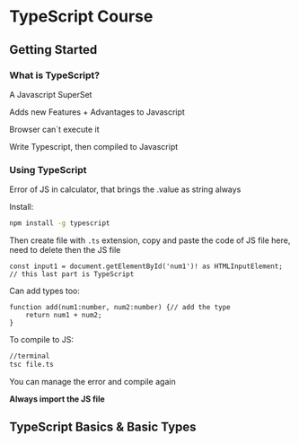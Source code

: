 
# TypeScript Course

## Getting Started

### What is TypeScript?

A Javascript SuperSet

Adds new Features + Advantages to Javascript

Browser can´t execute it

Write Typescript, then compiled to Javascript

### Using TypeScript

Error of JS in calculator, that brings the .value as string always

Install:
````bash
npm install -g typescript
````

Then create file with `.ts` extension, copy and paste the code of JS file here, need to delete then the JS file

````TS
const input1 = document.getElementById('num1')! as HTMLInputElement; // this last part is TypeScript
````
Can add types too:
````TS
function add(num1:number, num2:number) {// add the type
	return num1 + num2;
}
````

To compile to JS:

````bash
//terminal
tsc file.ts
````
You can manage the error and compile again

**Always import the JS file**

## TypeScript Basics & Basic Types
<!--stackedit_data:
eyJoaXN0b3J5IjpbLTE0MzE2MjYyMjQsMTU1MzEwNDc2NSwxNT
I3NzU0NTI5LDE4MTI0MzExNjAsLTE4NzE2Nzg2MjUsMTY2MzM3
MDAzNCwtMTU0NDkzMzE3NSwtMTU5NjM1NjMwMCwyMDQwMjk3Nj
IyXX0=
-->